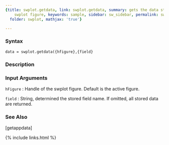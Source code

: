 ```yaml
---
{title: swplot.getdata, link: swplot.getdata, summary: gets the data stored in an
    swplot figure, keywords: sample, sidebar: sw_sidebar, permalink: swplot_getdata.html,
  folder: swplot, mathjax: 'true'}

---
```


### Syntax

`data = swplot.getdata({hfigure},{field}`

### Description



### Input Arguments

`hFigure`
: Handle of the swplot figure. Default is the active figure.

`field`
: String, determined the stored field name. If omitted, all
  stored data are returned.

### See Also

[getappdata]

{% include links.html %}
